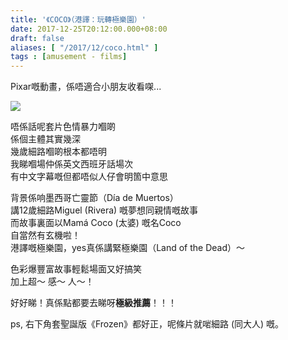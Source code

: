 ```yaml
---
title: '《COCO》（港譯：玩轉極樂園）'
date: 2017-12-25T20:12:00.000+08:00
draft: false
aliases: [ "/2017/12/coco.html" ]
tags : [amusement - films]
---
```


Pixar嘅動畫，係唔適合小朋友收看㗎...

[![](https://c1.staticflickr.com/5/4587/24415384897_8a038b0bf7_z.jpg)](https://c1.staticflickr.com/5/4587/24415384897_8a038b0bf7_z.jpg)

唔係話呢套片色情暴力嗰啲  
係個主體其實幾深  
幾歲細路嗰啲根本都唔明  
我睇嗰場仲係英文西班牙話場次  
有中文字幕嘅但都唔似人仔會明箇中意思  
  
背景係响墨西哥亡靈節（Día de Muertos）  
講12歲細路Miguel (Rivera) 嘅夢想同親情嘅故事  
而故事裏面以Mamá Coco (太婆) 嘅名Coco  
自當然有玄機啦！  
港譯嘅極樂園，yes真係講緊極樂園（Land of the Dead）～  
  
色彩爆豐富故事輕鬆場面又好搞笑  
加上超～ 感～ 人～！  
  
好好睇！真係點都要去睇呀**極級推薦**！！！  
  
  
ps, 右下角套聖誕版《Frozen》都好正，呢條片就啱細路 (同大人) 嘅。